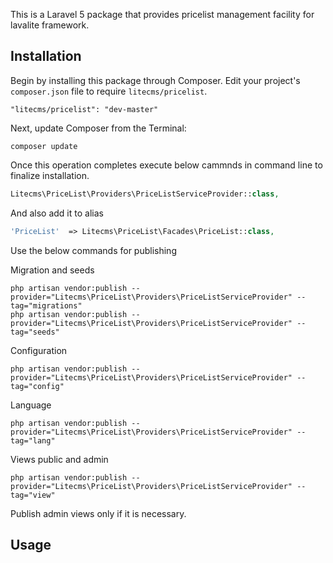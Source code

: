 This is a Laravel 5 package that provides pricelist management facility for lavalite framework.

## Installation

Begin by installing this package through Composer. Edit your project's `composer.json` file to require `litecms/pricelist`.

    "litecms/pricelist": "dev-master"

Next, update Composer from the Terminal:

    composer update

Once this operation completes execute below cammnds in command line to finalize installation.

```php
Litecms\PriceList\Providers\PriceListServiceProvider::class,

```

And also add it to alias

```php
'PriceList'  => Litecms\PriceList\Facades\PriceList::class,
```

Use the below commands for publishing

Migration and seeds

    php artisan vendor:publish --provider="Litecms\PriceList\Providers\PriceListServiceProvider" --tag="migrations"
    php artisan vendor:publish --provider="Litecms\PriceList\Providers\PriceListServiceProvider" --tag="seeds"

Configuration

    php artisan vendor:publish --provider="Litecms\PriceList\Providers\PriceListServiceProvider" --tag="config"

Language

    php artisan vendor:publish --provider="Litecms\PriceList\Providers\PriceListServiceProvider" --tag="lang"

Views public and admin

    php artisan vendor:publish --provider="Litecms\PriceList\Providers\PriceListServiceProvider" --tag="view"

Publish admin views only if it is necessary.

## Usage


